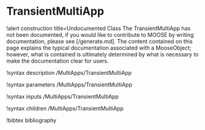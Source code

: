 <!-- MOOSE Documentation Stub: Remove this when content is added. -->

# TransientMultiApp

!alert construction title=Undocumented Class
The TransientMultiApp has not been documented, if you would like to contribute to MOOSE by
writing documentation, please see [/generate.md]. The content contained on this page explains
the typical documentation associated with a MooseObject; however, what is contained is ultimately
determined by what is necessary to make the documentation clear for users.

!syntax description /MultiApps/TransientMultiApp

!syntax parameters /MultiApps/TransientMultiApp

!syntax inputs /MultiApps/TransientMultiApp

!syntax children /MultiApps/TransientMultiApp

!bibtex bibliography
